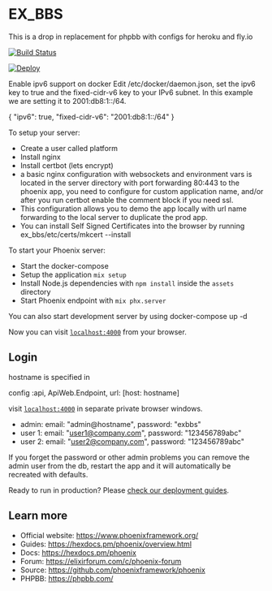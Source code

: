 # EX_BBS

This is a drop in replacement for phpbb with configs for heroku and fly.io

[![Build Status](https://travis-ci.com/mithereal/ex_bbs.svg?branch=master)](https://travis-ci.com/mithereal/ex_bbs)

[![Deploy](https://www.herokucdn.com/deploy/button.svg)](https://heroku.com/deploy)

Enable ipv6 support on docker
Edit /etc/docker/daemon.json, set the ipv6 key to true and the fixed-cidr-v6 key to your IPv6 subnet. In this example we are setting it to 2001:db8:1::/64.

{
"ipv6": true,
"fixed-cidr-v6": "2001:db8:1::/64"
}

To setup your server:

  * Create a user called platform
  * Install nginx
  * Install certbot (lets encrypt)
  * a basic nginx configuration with websockets and environment vars is located in the server directory with port forwarding 80:443 to the phoenix app, you need to configure for custom application name, and/or after you run certbot enable the comment block if you need ssl.
  * This configuration allows you to demo the app locally with url name forwarding to the local server to duplicate the prod app.
  * You can install Self Signed Certificates into the browser by running
    ex_bbs/etc/certs/mkcert --install
  
  
To start your Phoenix server:
  * Start the docker-compose
  * Setup the application `mix setup`
  * Install Node.js dependencies with `npm install` inside the `assets` directory
  * Start Phoenix endpoint with `mix phx.server`

You can also start development server by using docker-compose up -d 

Now you can visit [`localhost:4000`](http://localhost:4000) from your browser.

## Login
hostname is specified in 

config :api, ApiWeb.Endpoint,
url: [host: hostname]

 visit [`localhost:4000`](http://localhost:4000/login) in separate private  browser windows.
 - admin:  email: "admin@hostname", password: "exbbs"
 - user 1:  email: "user1@company.com", password: "123456789abc"
 - user 2:  email: "user2@company.com", password: "123456789abc"

If you forget the password or other admin problems you can remove the admin user from the db, restart the app and it will automatically be recreated with defaults.

Ready to run in production? Please [check our deployment guides](https://hexdocs.pm/phoenix/deployment.html).

## Learn more

  * Official website: https://www.phoenixframework.org/
  * Guides: https://hexdocs.pm/phoenix/overview.html
  * Docs: https://hexdocs.pm/phoenix
  * Forum: https://elixirforum.com/c/phoenix-forum
  * Source: https://github.com/phoenixframework/phoenix
  * PHPBB: https://phpbb.com/
